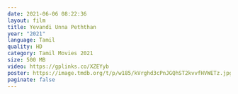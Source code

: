 ```yaml
---
date: 2021-06-06 08:22:36
layout: film
title: Yevandi Unna Peththan
year: "2021"
language: Tamil
quality: HD
category: Tamil Movies 2021
size: 500 MB
video: https://gplinks.co/XZEYyb
poster: https://image.tmdb.org/t/p/w185/kVrghd3cPnJGQhST2kvvfHVWETz.jpg
paginate: false
---
```

